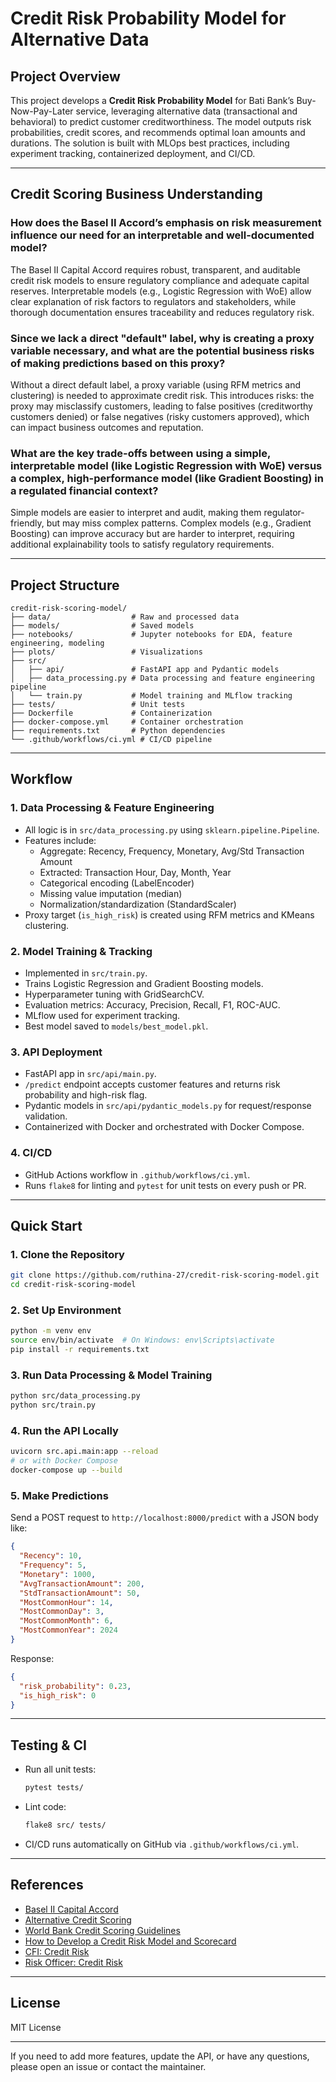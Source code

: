 # Credit Risk Probability Model for Alternative Data

## Project Overview

This project develops a **Credit Risk Probability Model** for Bati Bank’s Buy-Now-Pay-Later service, leveraging alternative data (transactional and behavioral) to predict customer creditworthiness. The model outputs risk probabilities, credit scores, and recommends optimal loan amounts and durations. The solution is built with MLOps best practices, including experiment tracking, containerized deployment, and CI/CD.

---

## Credit Scoring Business Understanding

### How does the Basel II Accord’s emphasis on risk measurement influence our need for an interpretable and well-documented model?
The Basel II Capital Accord requires robust, transparent, and auditable credit risk models to ensure regulatory compliance and adequate capital reserves. Interpretable models (e.g., Logistic Regression with WoE) allow clear explanation of risk factors to regulators and stakeholders, while thorough documentation ensures traceability and reduces regulatory risk.

### Since we lack a direct "default" label, why is creating a proxy variable necessary, and what are the potential business risks of making predictions based on this proxy?
Without a direct default label, a proxy variable (using RFM metrics and clustering) is needed to approximate credit risk. This introduces risks: the proxy may misclassify customers, leading to false positives (creditworthy customers denied) or false negatives (risky customers approved), which can impact business outcomes and reputation.

### What are the key trade-offs between using a simple, interpretable model (like Logistic Regression with WoE) versus a complex, high-performance model (like Gradient Boosting) in a regulated financial context?
Simple models are easier to interpret and audit, making them regulator-friendly, but may miss complex patterns. Complex models (e.g., Gradient Boosting) can improve accuracy but are harder to interpret, requiring additional explainability tools to satisfy regulatory requirements.

---

## Project Structure

```
credit-risk-scoring-model/
├── data/                  # Raw and processed data
├── models/                # Saved models
├── notebooks/             # Jupyter notebooks for EDA, feature engineering, modeling
├── plots/                 # Visualizations
├── src/
│   ├── api/               # FastAPI app and Pydantic models
│   ├── data_processing.py # Data processing and feature engineering pipeline
│   └── train.py           # Model training and MLflow tracking
├── tests/                 # Unit tests
├── Dockerfile             # Containerization
├── docker-compose.yml     # Container orchestration
├── requirements.txt       # Python dependencies
└── .github/workflows/ci.yml # CI/CD pipeline
```

---

## Workflow

### 1. Data Processing & Feature Engineering

- All logic is in `src/data_processing.py` using `sklearn.pipeline.Pipeline`.
- Features include:
  - Aggregate: Recency, Frequency, Monetary, Avg/Std Transaction Amount
  - Extracted: Transaction Hour, Day, Month, Year
  - Categorical encoding (LabelEncoder)
  - Missing value imputation (median)
  - Normalization/standardization (StandardScaler)
- Proxy target (`is_high_risk`) is created using RFM metrics and KMeans clustering.

### 2. Model Training & Tracking

- Implemented in `src/train.py`.
- Trains Logistic Regression and Gradient Boosting models.
- Hyperparameter tuning with GridSearchCV.
- Evaluation metrics: Accuracy, Precision, Recall, F1, ROC-AUC.
- MLflow used for experiment tracking.
- Best model saved to `models/best_model.pkl`.

### 3. API Deployment

- FastAPI app in `src/api/main.py`.
- `/predict` endpoint accepts customer features and returns risk probability and high-risk flag.
- Pydantic models in `src/api/pydantic_models.py` for request/response validation.
- Containerized with Docker and orchestrated with Docker Compose.

### 4. CI/CD

- GitHub Actions workflow in `.github/workflows/ci.yml`.
- Runs `flake8` for linting and `pytest` for unit tests on every push or PR.

---

## Quick Start

### 1. Clone the Repository

```bash
git clone https://github.com/ruthina-27/credit-risk-scoring-model.git
cd credit-risk-scoring-model
```

### 2. Set Up Environment

```bash
python -m venv env
source env/bin/activate  # On Windows: env\Scripts\activate
pip install -r requirements.txt
```

### 3. Run Data Processing & Model Training

```bash
python src/data_processing.py
python src/train.py
```

### 4. Run the API Locally

```bash
uvicorn src.api.main:app --reload
# or with Docker Compose
docker-compose up --build
```

### 5. Make Predictions

Send a POST request to `http://localhost:8000/predict` with a JSON body like:

```json
{
  "Recency": 10,
  "Frequency": 5,
  "Monetary": 1000,
  "AvgTransactionAmount": 200,
  "StdTransactionAmount": 50,
  "MostCommonHour": 14,
  "MostCommonDay": 3,
  "MostCommonMonth": 6,
  "MostCommonYear": 2024
}
```

Response:

```json
{
  "risk_probability": 0.23,
  "is_high_risk": 0
}
```

---

## Testing & CI

- Run all unit tests:
  ```bash
  pytest tests/
  ```
- Lint code:
  ```bash
  flake8 src/ tests/
  ```
- CI/CD runs automatically on GitHub via `.github/workflows/ci.yml`.

---

## References

- [Basel II Capital Accord](https://www3.stat.sinica.edu.tw/statistica/oldpdf/A28n535.pdf)
- [Alternative Credit Scoring](https://www.hkma.gov.hk/media/eng/doc/key-functions/financial-infrastructure/alternative_credit_scoring.pdf)
- [World Bank Credit Scoring Guidelines](https://thedocs.worldbank.org/en/doc/935891585869698451-0130022020/original/CREDITSCORINGAPPROACHESGUIDELINESFINALWEB.pdf)
- [How to Develop a Credit Risk Model and Scorecard](https://towardsdatascience.com/how-to-develop-a-credit-risk-model-and-scorecard-91335fc01f03)
- [CFI: Credit Risk](https://corporatefinanceinstitute.com/resources/commercial-lending/credit-risk/)
- [Risk Officer: Credit Risk](https://www.risk-officer.com/Credit_Risk.htm)

---

## License

MIT License

---

If you need to add more features, update the API, or have any questions, please open an issue or contact the maintainer.
